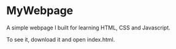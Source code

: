 # MyWebpage
A simple webpage I built for learning HTML, CSS and Javascript.

To see it, download it and open index.html.
